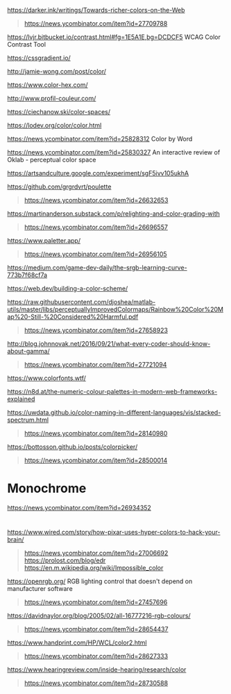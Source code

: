https://darker.ink/writings/Towards-richer-colors-on-the-Web
> https://news.ycombinator.com/item?id=27709788

https://lvjr.bitbucket.io/contrast.html#fg=1E5A1E,bg=DCDCF5 WCAG Color Contrast Tool

https://cssgradient.io/

http://jamie-wong.com/post/color/

https://www.color-hex.com/

http://www.profil-couleur.com/

https://ciechanow.ski/color-spaces/

https://lodev.org/color/color.html

https://news.ycombinator.com/item?id=25828312 Color by Word

https://news.ycombinator.com/item?id=25830327 An interactive review of Oklab - perceptual color space

https://artsandculture.google.com/experiment/sgF5ivv105ukhA

https://github.com/grgrdvrt/poulette
> https://news.ycombinator.com/item?id=26632653

https://martinanderson.substack.com/p/relighting-and-color-grading-with
> https://news.ycombinator.com/item?id=26696557

https://www.paletter.app/
> https://news.ycombinator.com/item?id=26956105

https://medium.com/game-dev-daily/the-srgb-learning-curve-773b7f68cf7a

https://web.dev/building-a-color-scheme/

https://raw.githubusercontent.com/djoshea/matlab-utils/master/libs/perceptuallyImprovedColormaps/Rainbow%20Color%20Map%20-Still-%20Considered%20Harmful.pdf
> https://news.ycombinator.com/item?id=27658923

http://blog.johnnovak.net/2016/09/21/what-every-coder-should-know-about-gamma/
> https://news.ycombinator.com/item?id=27721094

https://www.colorfonts.wtf/

https://n8d.at/the-numeric-colour-palettes-in-modern-web-frameworks-explained


https://uwdata.github.io/color-naming-in-different-languages/vis/stacked-spectrum.html
> https://news.ycombinator.com/item?id=28140980

https://bottosson.github.io/posts/colorpicker/
> https://news.ycombinator.com/item?id=28500014

# Monochrome
https://news.ycombinator.com/item?id=26934352

#
https://www.wired.com/story/how-pixar-uses-hyper-colors-to-hack-your-brain/
> https://news.ycombinator.com/item?id=27006692
  > https://prolost.com/blog/edr
  > https://en.m.wikipedia.org/wiki/Impossible_color 

https://openrgb.org/ RGB lighting control that doesn't depend on manufacturer software
> https://news.ycombinator.com/item?id=27457696

https://davidnaylor.org/blog/2005/02/all-16777216-rgb-colours/
> https://news.ycombinator.com/item?id=28654437

https://www.handprint.com/HP/WCL/color2.html
> https://news.ycombinator.com/item?id=28627333

https://www.hearingreview.com/inside-hearing/research/color
> https://news.ycombinator.com/item?id=28730588



